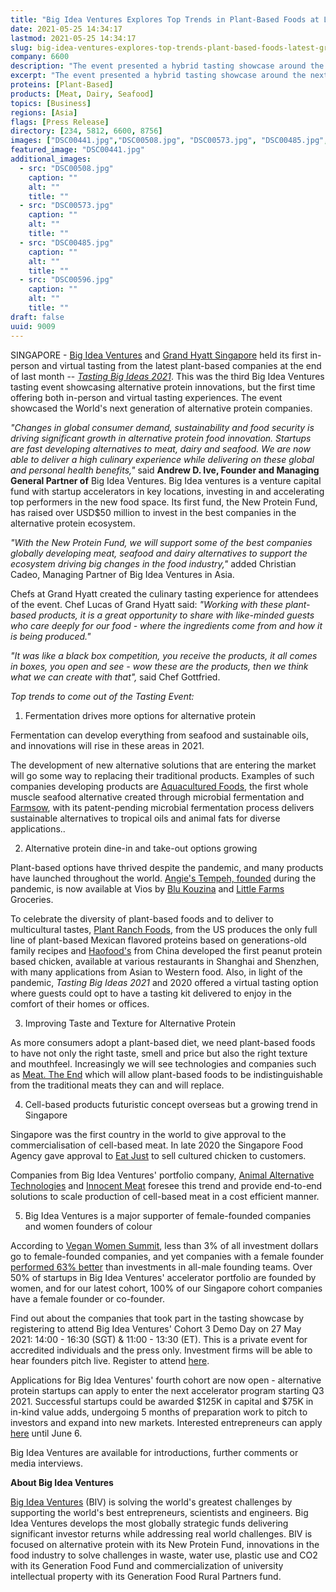 ```yaml
---
title: "Big Idea Ventures Explores Top Trends in Plant-Based Foods at Latest Grand Hyatt Tasting Showcase"
date: 2021-05-25 14:34:17
lastmod: 2021-05-25 14:34:17
slug: big-idea-ventures-explores-top-trends-plant-based-foods-latest-grand-hyatt-tasting
company: 6600
description: "The event presented a hybrid tasting showcase around the next generation of alternative proteins and shares six of the hottest trends in plant- and cell-based products"
excerpt: "The event presented a hybrid tasting showcase around the next generation of alternative proteins and shares six of the hottest trends in plant- and cell-based products"
proteins: [Plant-Based]
products: [Meat, Dairy, Seafood]
topics: [Business]
regions: [Asia]
flags: [Press Release]
directory: [234, 5812, 6600, 8756]
images: ["DSC00441.jpg","DSC00508.jpg", "DSC00573.jpg", "DSC00485.jpg", "DSC00596.jpg"]
featured_image: "DSC00441.jpg"
additional_images:
  - src: "DSC00508.jpg"
    caption: ""
    alt: ""
    title: ""
  - src: "DSC00573.jpg"
    caption: ""
    alt: ""
    title: ""
  - src: "DSC00485.jpg"
    caption: ""
    alt: ""
    title: ""
  - src: "DSC00596.jpg"
    caption: ""
    alt: ""
    title: ""
draft: false
uuid: 9009
---
```

SINGAPORE - [Big Idea Ventures](https://bigideaventures.com/) and [Grand
Hyatt
Singapore](https://www.hyatt.com/en-US/hotel/singapore/grand-hyatt-singapore/sinrs?src=adm_sem_agn_pfx_corp_apac_other_PFX_Search_Google_ASPAC_ASPAC_SINRS_BR_Hyatt_SG_EN_SINRS_BR_Exact_Rooms_SG_EN_Grand+Hyatt+Singapore&gclid=CjwKCAjwnPOEBhA0EiwA609ReUZF5_8asno-EUcZIep6HGfYjc41qmlFy_MuepnNYZFD7-DfV0ULmBoCQT0QAvD_BwE&gclsrc=aw.ds)
held its first in-person and virtual tasting from the latest plant-based
companies at the end of last month -- [*Tasting Big Ideas
2021*](https://tastingbigideas.com/). This was the third Big Idea
Ventures tasting event showcasing alternative protein innovations, but
the first time offering both in-person and virtual tasting experiences.
The event showcased the World's next generation of alternative protein
companies.

*"Changes in global consumer demand, sustainability and food security is
driving significant growth in alternative protein food innovation.
Startups are fast developing alternatives to meat, dairy and seafood. We
are now able to deliver a high culinary experience while delivering on
these global and personal health benefits,\"* said **Andrew D. Ive,
Founder and Managing General Partner of** Big Idea Ventures. Big Idea
ventures is a venture capital fund with startup accelerators in key
locations, investing in and accelerating top performers in the new food
space. Its first fund, the New Protein Fund, has raised over USD\$50
million to invest in the best companies in the alternative protein
ecosystem.

*"With the New Protein Fund, we will support some of the best companies
globally developing meat, seafood and dairy alternatives to support the
ecosystem driving big changes in the food industry,"* added Christian
Cadeo, Managing Partner of Big Idea Ventures in Asia.

Chefs at Grand Hyatt created the culinary tasting experience for
attendees of the event. Chef Lucas of Grand Hyatt said: *"Working with
these plant-based products, it is a great opportunity to share with
like-minded guests who care deeply for our food - where the ingredients
come from and how it is being produced."*

*"It was like a black box competition, you receive the products, it all
comes in boxes, you open and see - wow these are the products, then we
think what we can create with that",* said Chef Gottfried.

*Top trends to come out of the Tasting Event:*

1.  Fermentation drives more options for alternative protein

Fermentation can develop everything from seafood and sustainable oils,
and innovations will rise in these areas in 2021.

The development of new alternative solutions that are entering the
market will go some way to replacing their traditional products.
Examples of such companies developing products are [Aquacultured
Foods](https://www.aquaculturedfoods.com/), the first whole muscle
seafood alternative created through microbial fermentation and
[Farmsow](https://farmsow.com/), with its patent-pending microbial
fermentation process delivers sustainable alternatives to tropical oils
and animal fats for diverse applications..

2.  Alternative protein dine-in and take-out options growing

Plant-based options have thrived despite the pandemic, and many products
have launched throughout the world. [Angie\'s Tempeh,
founded](https://angiestempeh.com/) during the pandemic, is now
available at Vios by [Blu Kouzina](https://blukouzina.com/) and [Little
Farms](https://littlefarms.com/) Groceries.

To celebrate the diversity of plant-based foods and to deliver to
multicultural tastes, [Plant Ranch
Foods](https://www.plantranchfoods.com/), from the US produces the only
full line of plant-based Mexican flavored proteins based on
generations-old family recipes and [Haofood\'s](https://www.haofood.co/)
from China developed the first peanut protein based chicken, available
at various restaurants in Shanghai and Shenzhen, with many applications
from Asian to Western food. Also, in light of the pandemic, *Tasting Big
Ideas 2021* and 2020 offered a virtual tasting option where guests could
opt to have a tasting kit delivered to enjoy in the comfort of their
homes or offices.

3.  Improving Taste and Texture for Alternative Protein

As more consumers adopt a plant-based diet, we need plant-based foods to
have not only the right taste, smell and price but also the right
texture and mouthfeel. Increasingly we will see technologies and
companies such as [Meat. The End](https://www.meattheend.tech/) which
will allow plant-based foods to be indistinguishable from the
traditional meats they can and will replace.

4.  Cell-based products futuristic concept overseas but a growing trend
    in Singapore

Singapore was the first country in the world to give approval to the
commercialisation of cell-based meat. In late 2020 the Singapore Food
Agency gave approval to [Eat
Just](https://www.ju.st/stories/plant-based-eggs?gclid=CjwKCAjwnPOEBhA0EiwA609ReamrQAXZqoZXUdOvGayU1gc-6kNKU-S0D4G7b5sK3foeRQLF97gdkhoCIDcQAvD_BwE)
to sell cultured chicken to customers.

Companies from Big Idea Ventures' portfolio company, [Animal Alternative
Technologies](https://www.animalalternativetechnologies.com/) and
[Innocent Meat](https://www.innocent-meat.com/) foresee this trend and
provide end-to-end solutions to scale production of cell-based meat in a
cost efficient manner.

5.  Big Idea Ventures is a major supporter of female-founded companies
    and women founders of colour

According to [Vegan Women
Summit](https://veganwomensummit.com/pathfinder), less than 3% of all
investment dollars go to female-founded companies, and yet companies
with a female founder [performed 63%
better](https://vegconomist.com/society/investments-in-female-led-companies-perform-63-better-than-in-all-male-founding-teams/)
than investments in all-male founding teams. Over 50% of startups in Big
Idea Ventures' accelerator portfolio are founded by women, and for our
latest cohort, 100% of our Singapore cohort companies have a female
founder or co-founder.

Find out about the companies that took part in the tasting showcase by
registering to attend Big Idea Ventures' Cohort 3 Demo Day on 27 May
2021: 14:00 - 16:30 (SGT) & 11:00 - 13:30 (ET). This is a private event
for accredited individuals and the press only. Investment firms will be
able to hear founders pitch live. Register to attend
[here](https://docs.google.com/forms/d/e/1FAIpQLScekCrC8_H19EIWiLDFrS1rIK1kYhRmxz7OrXI-83zMIZWzaA/viewform).

Applications for Big Idea Ventures' fourth cohort are now open -
alternative protein startups can apply to enter the next accelerator
program starting Q3 2021. Successful startups could be awarded \$125K in
capital and \$75K in in-kind value adds, undergoing 5 months of
preparation work to pitch to investors and expand into new markets.
Interested entrepreneurs can apply
[here](https://bigideaventures.proseeder.com/application/start) until
June 6.

Big Idea Ventures are available for introductions, further comments or
media interviews.

**About Big Idea Ventures**

[Big Idea Ventures](https://bigideaventures.com/) (BIV) is solving the
world\'s greatest challenges by supporting the world's best
entrepreneurs, scientists and engineers. Big Idea Ventures develops the
most globally strategic funds delivering significant investor returns
while addressing real world challenges. BIV is focused on alternative
protein with its New Protein Fund, innovations in the food industry to
solve challenges in waste, water use, plastic use and CO2 with its
Generation Food Fund and commercialization of university intellectual
property with its Generation Food Rural Partners fund.
